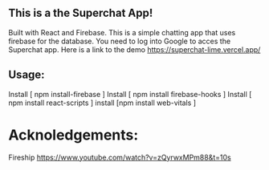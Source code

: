 ## This is a the Superchat App!

Built with React and Firebase.
This is a simple chatting app that uses firebase for the database. You need to log into Google to acces the Superchat app. 
Here is a link to the demo https://superchat-lime.vercel.app/

## Usage:
Install [ npm install-firebase ]
Install [ npm install firebase-hooks ]
Install [ npm install react-scripts ]
install [npm install web-vitals ]


# Acknoledgements: 
Fireship 
https://www.youtube.com/watch?v=zQyrwxMPm88&t=10s
